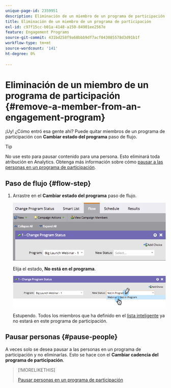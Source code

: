 ```yaml
---
unique-page-id: 2359951
description: Eliminación de un miembro de un programa de participación - Documentos de Marketo - Documentación del producto
title: Eliminación de un miembro de un programa de participación
exl-id: c97f15cc-b01a-4148-a150-84901ee2567e
feature: Engagement Programs
source-git-commit: 431bd258f9a68bbb9df7acf043085578d3d91b1f
workflow-type: tm+mt
source-wordcount: '141'
ht-degree: 0%

---
```


# Eliminación de un miembro de un programa de participación {#remove-a-member-from-an-engagement-program}

¡Uy! ¿Cómo entró esa gente ahí? Puede quitar miembros de un programa de participación con **Cambiar estado del programa** paso de flujo.

>[!TIP]
>
>No use esto para pausar contenido para una persona. Esto eliminará toda atribución en Analytics. Obtenga más información sobre cómo [pausar a las personas en un programa de participación](/help/marketo/product-docs/email-marketing/drip-nurturing/using-engagement-programs/pause-people-in-an-engagement-program.md).

## Paso de flujo {#flow-step}

1. Arrastre en el **Cambiar estado del programa** paso de flujo.

   ![](assets/image2014-9-15-18-3a15-3a57.png)

   Elija el estado, **No está en el programa**.

   ![](assets/image2014-9-15-18-3a16-3a2.png)

   Estupendo. Todos los miembros que ha definido en el [lista inteligente](/help/marketo/product-docs/core-marketo-concepts/smart-lists-and-static-lists/creating-a-smart-list/create-a-smart-list.md) ya no estará en este programa de participación.

## Pausar personas  {#pause-people}

A veces solo se desea pausar a las personas en un programa de participación y no eliminarlas. Esto se hace con el **Cambiar cadencia del programa de participación**.

>[!MORELIKETHIS]
>
>[Pausar personas en un programa de participación](/help/marketo/product-docs/email-marketing/drip-nurturing/using-engagement-programs/pause-people-in-an-engagement-program.md)
